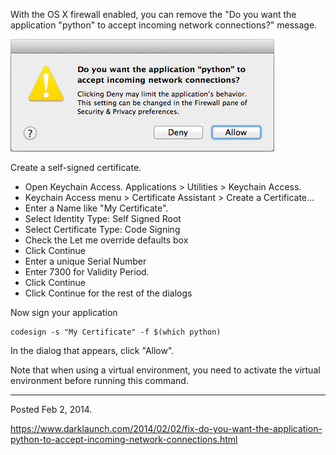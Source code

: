With the OS X firewall enabled, you can remove the "Do you want the application "python" to accept incoming network connections?" message.

<img alt="" src="/img/uploads/2014-02/os-x-accept-incoming-network-connections.png" />

Create a self-signed certificate.

* Open Keychain Access. Applications > Utilities > Keychain Access.
* Keychain Access menu > Certificate Assistant > Create a Certificate...
* Enter a Name like "My Certificate".
* Select Identity Type: Self Signed Root
* Select Certificate Type: Code Signing
* Check the Let me override defaults box
* Click Continue
* Enter a unique Serial Number
* Enter 7300 for Validity Period.
* Click Continue
* Click Continue for the rest of the dialogs

Now sign your application

```
codesign -s "My Certificate" -f $(which python)
```

In the dialog that appears, click "Allow".

Note that when using a virtual environment, you need to activate the virtual environment before running this command.

---

Posted Feb 2, 2014.

https://www.darklaunch.com/2014/02/02/fix-do-you-want-the-application-python-to-accept-incoming-network-connections.html